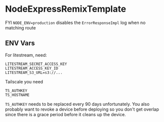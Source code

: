 # NodeExpressRemixTemplate

FYI `NODE_ENV=production` disables the `ErrorResponseImpl` log when no matching route

## ENV Vars

For litestream, need:

```
LITESTREAM_SECRET_ACCESS_KEY
LITESTREAM_ACCESS_KEY_ID
LITESTREAM_S3_URL=s3://...
```

Tailscale you need

```
TS_AUTHKEY
TS_HOSTNAME
```

`TS_AUTHKEY` needs to be replaced every 90 days unfortunately. You also probably want to revoke a device before deploying so you don't get overlap since there is a grace period before it cleans up the device.
